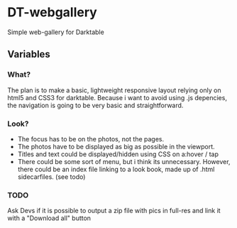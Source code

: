 # DT-webgallery
Simple web-gallery for Darktable

## Variables

### What?
The plan is to make a basic, lightweight responsive layout relying only on html5 and CSS3 for darktable. Because i want to avoid using .js depencies, the navigation is going to be very basic and straightforward. 

### Look?
- The focus has to be on the photos, not the pages. 
- The photos have to be displayed as big as possible in the viewport.
- Titles and text could be displayed/hidden using CSS on a:hover / tap
- There could be some sort of menu, but i think its unnecessary. However, there could be an index file linking to a look book, made up of .html sidecarfiles. (see todo)

### TODO
Ask Devs if it is possible to output a zip file with pics in full-res and link it with a "Download all" button
